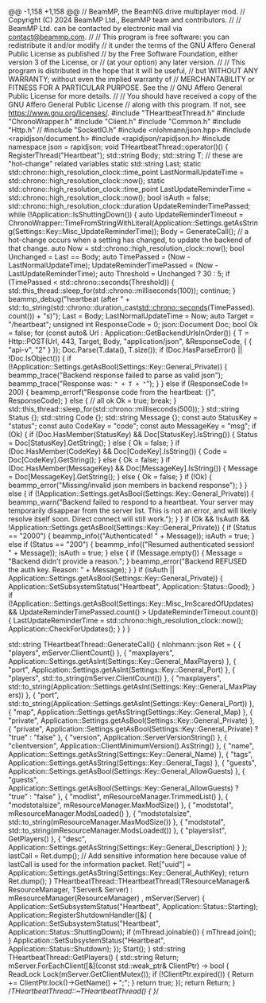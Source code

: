 @@ -1,158 +1,158 @@
// BeamMP, the BeamNG.drive multiplayer mod.
// Copyright (C) 2024 BeamMP Ltd., BeamMP team and contributors.
//
// BeamMP Ltd. can be contacted by electronic mail via contact@beammp.com.
//
// This program is free software: you can redistribute it and/or modify
// it under the terms of the GNU Affero General Public License as published
// by the Free Software Foundation, either version 3 of the License, or
// (at your option) any later version.
//
// This program is distributed in the hope that it will be useful,
// but WITHOUT ANY WARRANTY; without even the implied warranty of
// MERCHANTABILITY or FITNESS FOR A PARTICULAR PURPOSE.  See the
// GNU Affero General Public License for more details.
//
// You should have received a copy of the GNU Affero General Public License
// along with this program.  If not, see <https://www.gnu.org/licenses/>.
#include "THeartbeatThread.h"
#include "ChronoWrapper.h"
#include "Client.h"
#include "Common.h"
#include "Http.h"
// #include "SocketIO.h"
#include <nlohmann/json.hpp>
#include <rapidjson/document.h>
#include <rapidjson/rapidjson.h>
#include <sstream>
namespace json = rapidjson;
void THeartbeatThread::operator()() {
    RegisterThread("Heartbeat");
    std::string Body;
    std::string T;
    // these are "hot-change" related variables
    static std::string Last;
    static std::chrono::high_resolution_clock::time_point LastNormalUpdateTime = std::chrono::high_resolution_clock::now();
    static std::chrono::high_resolution_clock::time_point LastUpdateReminderTime = std::chrono::high_resolution_clock::now();
    bool isAuth = false;
    std::chrono::high_resolution_clock::duration UpdateReminderTimePassed;
    while (!Application::IsShuttingDown()) {
        auto UpdateReminderTimeout = ChronoWrapper::TimeFromStringWithLiteral(Application::Settings.getAsString(Settings::Key::Misc_UpdateReminderTime));
        Body = GenerateCall();
        // a hot-change occurs when a setting has changed, to update the backend of that change.
        auto Now = std::chrono::high_resolution_clock::now();
        bool Unchanged = Last == Body;
        auto TimePassed = (Now - LastNormalUpdateTime);
        UpdateReminderTimePassed = (Now - LastUpdateReminderTime);
        auto Threshold = Unchanged ? 30 : 5;
        if (TimePassed < std::chrono::seconds(Threshold)) {
            std::this_thread::sleep_for(std::chrono::milliseconds(100));
            continue;
        }
        beammp_debug("heartbeat (after " + std::to_string(std::chrono::duration_cast<std::chrono::seconds>(TimePassed).count()) + "s)");
        Last = Body;
        LastNormalUpdateTime = Now;
        auto Target = "/heartbeat";
        unsigned int ResponseCode = 0;
        json::Document Doc;
        bool Ok = false;
        for (const auto& Url : Application::GetBackendUrlsInOrder()) {
            T = Http::POST(Url, 443, Target, Body, "application/json", &ResponseCode, { { "api-v", "2" } });
            Doc.Parse(T.data(), T.size());
            if (Doc.HasParseError() || !Doc.IsObject()) {
                if (!Application::Settings.getAsBool(Settings::Key::General_Private)) {
                    beammp_trace("Backend response failed to parse as valid json");
                    beammp_trace("Response was: `" + T + "`");
                }
            } else if (ResponseCode != 200) {
                beammp_errorf("Response code from the heartbeat: {}", ResponseCode);
            } else {
                // all ok
                Ok = true;
                break;
            }
            std::this_thread::sleep_for(std::chrono::milliseconds(500));
        }
        std::string Status {};
        std::string Code {};
        std::string Message {};
        const auto StatusKey = "status";
        const auto CodeKey = "code";
        const auto MessageKey = "msg";
        if (Ok) {
            if (Doc.HasMember(StatusKey) && Doc[StatusKey].IsString()) {
                Status = Doc[StatusKey].GetString();
            } else {
                Ok = false;
            }
            if (Doc.HasMember(CodeKey) && Doc[CodeKey].IsString()) {
                Code = Doc[CodeKey].GetString();
            } else {
                Ok = false;
            }
            if (Doc.HasMember(MessageKey) && Doc[MessageKey].IsString()) {
                Message = Doc[MessageKey].GetString();
            } else {
                Ok = false;
            }
            if (!Ok) {
                beammp_error("Missing/invalid json members in backend response");
            }
        } else {
            if (!Application::Settings.getAsBool(Settings::Key::General_Private)) {
                beammp_warn("Backend failed to respond to a heartbeat. Your server may temporarily disappear from the server list. This is not an error, and will likely resolve itself soon. Direct connect will still work.");
            }
        }
        if (Ok && !isAuth && !Application::Settings.getAsBool(Settings::Key::General_Private)) {
            if (Status == "2000") {
                beammp_info(("Authenticated! " + Message));
                isAuth = true;
            } else if (Status == "200") {
                beammp_info(("Resumed authenticated session! " + Message));
                isAuth = true;
            } else {
                if (Message.empty()) {
                    Message = "Backend didn't provide a reason.";
                }
                beammp_error("Backend REFUSED the auth key. Reason: " + Message);
            }
        }
        if (isAuth || Application::Settings.getAsBool(Settings::Key::General_Private)) {
            Application::SetSubsystemStatus("Heartbeat", Application::Status::Good);
        }
        if (!Application::Settings.getAsBool(Settings::Key::Misc_ImScaredOfUpdates) && UpdateReminderTimePassed.count() > UpdateReminderTimeout.count()) {
            LastUpdateReminderTime = std::chrono::high_resolution_clock::now();
            Application::CheckForUpdates();
        }
    }
}

std::string THeartbeatThread::GenerateCall() {
    nlohmann::json Ret = {
        { "players", mServer.ClientCount() },
        { "maxplayers", Application::Settings.getAsInt(Settings::Key::General_MaxPlayers) },
        { "port", Application::Settings.getAsInt(Settings::Key::General_Port) },
        { "players", std::to_string(mServer.ClientCount()) },
        { "maxplayers", std::to_string(Application::Settings.getAsInt(Settings::Key::General_MaxPlayers)) },
        { "port", std::to_string(Application::Settings.getAsInt(Settings::Key::General_Port)) },
        { "map", Application::Settings.getAsString(Settings::Key::General_Map) },
        { "private", Application::Settings.getAsBool(Settings::Key::General_Private) },
        { "private", Application::Settings.getAsBool(Settings::Key::General_Private) ? "true" : "false" },
        { "version", Application::ServerVersionString() },
        { "clientversion", Application::ClientMinimumVersion().AsString() },
        { "name", Application::Settings.getAsString(Settings::Key::General_Name) },
        { "tags", Application::Settings.getAsString(Settings::Key::General_Tags) },
        { "guests", Application::Settings.getAsBool(Settings::Key::General_AllowGuests) },
        { "guests", Application::Settings.getAsBool(Settings::Key::General_AllowGuests) ? "true" : "false" },
        { "modlist", mResourceManager.TrimmedList() },
        { "modstotalsize", mResourceManager.MaxModSize() },
        { "modstotal", mResourceManager.ModsLoaded() },
        { "modstotalsize", std::to_string(mResourceManager.MaxModSize()) },
        { "modstotal", std::to_string(mResourceManager.ModsLoaded()) },
        { "playerslist", GetPlayers() },
        { "desc", Application::Settings.getAsString(Settings::Key::General_Description) }
    };
    lastCall = Ret.dump();
    // Add sensitive information here because value of lastCall is used for the information packet.
    Ret["uuid"] = Application::Settings.getAsString(Settings::Key::General_AuthKey);
    return Ret.dump();
}
THeartbeatThread::THeartbeatThread(TResourceManager& ResourceManager, TServer& Server)
    : mResourceManager(ResourceManager)
    , mServer(Server) {
    Application::SetSubsystemStatus("Heartbeat", Application::Status::Starting);
    Application::RegisterShutdownHandler([&] {
        Application::SetSubsystemStatus("Heartbeat", Application::Status::ShuttingDown);
        if (mThread.joinable()) {
            mThread.join();
        }
        Application::SetSubsystemStatus("Heartbeat", Application::Status::Shutdown);
    });
    Start();
}
std::string THeartbeatThread::GetPlayers() {
    std::string Return;
    mServer.ForEachClient([&](const std::weak_ptr<TClient>& ClientPtr) -> bool {
        ReadLock Lock(mServer.GetClientMutex());
        if (!ClientPtr.expired()) {
            Return += ClientPtr.lock()->GetName() + ";";
        }
        return true;
    });
    return Return;
}
/*THeartbeatThread::~THeartbeatThread() {
}*/
